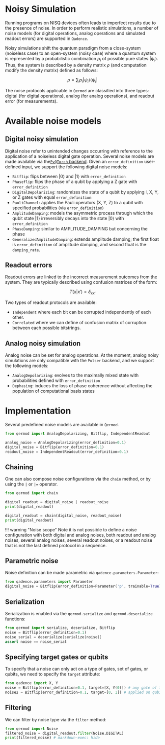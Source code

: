 # Noisy Simulation

Running programs on NISQ devices often leads to imperfect results due to the presence of noise. In order to perform realistic simulations, a number of noise models (for digital operations, analog operations and simulated readout errors) are supported in `Qadence`.

Noisy simulations shift the quantum paradigm from a close-system (noiseless case) to an open-system (noisy case) where a quantum system is represented by a probabilistic combination $p_i$ of possible pure states $|\psi_i \rangle$. Thus, the system is described by a density matrix $\rho$ (and computation modify the density matrix) defined as follows:

$$
\rho = \sum_i p_i |\psi_i\rangle \langle \psi_i|
$$

The noise protocols applicable in `Qermod` are classified into three types: digital (for digital operations), analog (for analog operations), and readout error (for measurements).

# Available noise models

## Digital noisy simulation

Digital noise refer to unintended changes occurring with reference to the application of a noiseless digital gate operation. Several noise models
are made available via the[`PyQTorch` backend](https://pasqal-io.github.io/pyqtorch/latest/noise/).
Given an `error_definition` user-defined input, we support the following digital noise models:

- `Bitflip`: flips between |0⟩ and |1⟩ with `error_definition`
- `Phaseflip`: flips the phase of a qubit by applying a Z gate with `error_definition`
- `DigitalDepolarizing`: randomizes the state of a qubit by applying I, X, Y, or Z gates with equal `error_definition`
- `PauliChannel`: applies the Pauli operators (X, Y, Z) to a qubit with specified probabilities (via `error_definition`)
- `AmplitudeDamping`: models the asymmetric process through which the qubit state |1⟩ irreversibly decays into the state |0⟩ with `error_definition`
- `PhaseDamping`: similar to AMPLITUDE_DAMPING but concerning the phase
- `GeneralizedAmplitudeDamping`: extends amplitude damping; the first float is `error_definition` of amplitude damping, and second float is the `damping_rate`.

## Readout errors

Readout errors are linked to the incorrect measurement outcomes from the system.
They are typically described using confusion matrices of the form:

$$
T(x|x')=\delta_{xx'}
$$

Two types of readout protocols are available:

- `Independent` where each bit can be corrupted independently of each other.
- `Correlated` where we can define of confusion matrix of corruption between each
possible bitstrings.


## Analog noisy simulation

Analog noise can be set for analog operations.
At the moment, analog noisy simulations are only compatible with the `Pulser` backend, and we support the following models:

- `AnalogDepolarizing`: evolves to the maximally mixed state with probabilities defined with `error_definition`
- `Dephasing`: induces the loss of phase coherence without affecting the population of computational basis states

# Implementation

Several predefined noise models are available in `Qermod`.

```python exec="on" source="material-block" session="noise" result="json"
from qermod import AnalogDepolarizing, Bitflip, IndependentReadout

analog_noise = AnalogDepolarizing(error_definition=0.1)
digital_noise = Bitflip(error_definition=0.1)
readout_noise = IndependentReadout(error_definition=0.1)
```

## Chaining

One can also compose noise configurations via the `chain` method, or by using the `|` or `|=` operator.

```python exec="on" source="material-block" session="noise" result="json"
from qermod import chain

digital_readout = digital_noise | readout_noise
print(digital_readout)

digital_readout = chain(digital_noise, readout_noise)
print(digital_readout)
```

!!! warning "Noise scope"
    Note it is not possible to define a noise configuration with both digital and analog noises, both readout and analog noises, several analog noises, several readout noises, or a readout noise that is not the last defined protocol in a sequence.

## Parametric noise

Noise definition can be made parametric via `qadence.parameters.Parameter`:


```python exec="on" source="material-block" session="noise" result="json"
from qadence.parameters import Parameter
digital_noise = Bitflip(error_definition=Parameter('p', trainable=True))
```

## Serialization

Serialization is enabled via the `qermod.serialize` and `qermod.deserialize` functions:

```python exec="on" source="material-block" session="noise" result="json"
from qermod import serialize, deserialize, Bitflip
noise = Bitflip(error_definition=0.1)
noise_serial = deserialize(serialize(noise))
assert noise == noise_serial
```


## Specifying target gates or qubits

To specify that a noise can only act on a type of gates, set of gates, or qubits, we need to specify the `target` attribute:

```python exec="on" source="material-block" session="noise" result="json"
from qadence import X, Y
noise = Bitflip(error_definition=0.1, target=[X, Y(0)]) # any gate of type X or any Y applied on qubit 0
noise2 = Bitflip(error_definition=0.1, target=[0, 1]) # applied on qubit 0 and 1
```

## Filtering

We can filter by noise type via the `filter` method:

```python exec="on" source="material-block" session="noise" result="json"
from qermod import Noise
filtered_noise = digital_readout.filter(Noise.DIGITAL)
print(filtered_noise) # markdown-exec: hide
```
